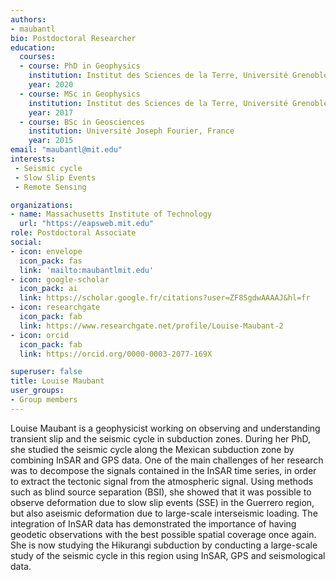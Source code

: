 ```yaml
---
authors:
- maubantl
bio: Postdoctoral Researcher
education:
  courses:
  - course: PhD in Geophysics
    institution: Institut des Sciences de la Terre, Université Grenoble Alpes, France
    year: 2020
  - course: MSc in Geophysics
    institution: Institut des Sciences de la Terre, Université Grenoble Alpes, France
    year: 2017
  - course: BSc in Geosciences
    institution: Université Joseph Fourier, France
    year: 2015
email: "maubantl@mit.edu"
interests:
 - Seismic cycle
 - Slow Slip Events
 - Remote Sensing

organizations:
- name: Massachusetts Institute of Technology
  url: "https://eapsweb.mit.edu"
role: Postdoctoral Associate
social:
- icon: envelope
  icon_pack: fas
  link: 'mailto:maubantlmit.edu'
- icon: google-scholar
  icon_pack: ai
  link: https://scholar.google.fr/citations?user=ZF8SgdwAAAAJ&hl=fr
- icon: researchgate
  icon_pack: fab
  link: https://www.researchgate.net/profile/Louise-Maubant-2
- icon: orcid
  icon_pack: fab
  link: https://orcid.org/0000-0003-2077-169X

superuser: false
title: Louise Maubant
user_groups:
- Group members
---
```

Louise Maubant is a geophysicist working on observing and understanding transient slip and the seismic cycle in subduction zones. During her PhD, she studied the seismic cycle along the Mexican subduction zone by combining InSAR and GPS data. One of the main challenges of her research was to decompose the signals contained in the InSAR time series, in order to extract the tectonic signal from the atmospheric signal. Using methods such as blind source separation (BSI), she showed that it was possible to observe deformation due to slow slip events (SSE) in the Guerrero region, but also aseismic deformation due to large-scale interseismic loading. The integration of InSAR data has demonstrated the importance of having geodetic observations with the best possible spatial coverage once again. She is now studying the Hikurangi subduction by conducting a large-scale study of the seismic cycle in this region using InSAR, GPS and seismological data.
